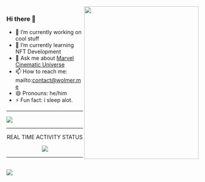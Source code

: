
 <img align="right" width="300" height="400" src="https://user-images.githubusercontent.com/81027593/156868913-04113191-2e06-4585-b42b-988ea7d3f8c3.jpg">
 
 ### Hi there 👋
- 🔭 I’m currently working on cool stuff
- 🌱 I’m currently learning NFT Development
- 💬 Ask me about [Marvel Cinematic Universe](https://www.marvel.com/)
- 📫 How to reach me: mailto:contact@wolmer.me
- 😄 Pronouns: he/him
- ⚡ Fun fact: i sleep alot. 

---


<img align="center" src="https://github-readme-stats.vercel.app/api?username=thewolmer&hide=stars,sprs,issues&count_private=true&show_icons=true&theme=dark">
 </p>
 
 ---
 
<p align="center"> REAL TIME ACTIVITY STATUS </p>
 <p align="center"> <img src="https://lanyard.cnrad.dev/api/932865250930360331?theme=DARK&animated=true&hideDiscrim=true&borderRadius=30px" /> </p>
 
 ---
 
 
<br>
 <img align="center" src="https://activity-graph.herokuapp.com/graph?username=thewolmer&theme=react-dark">



